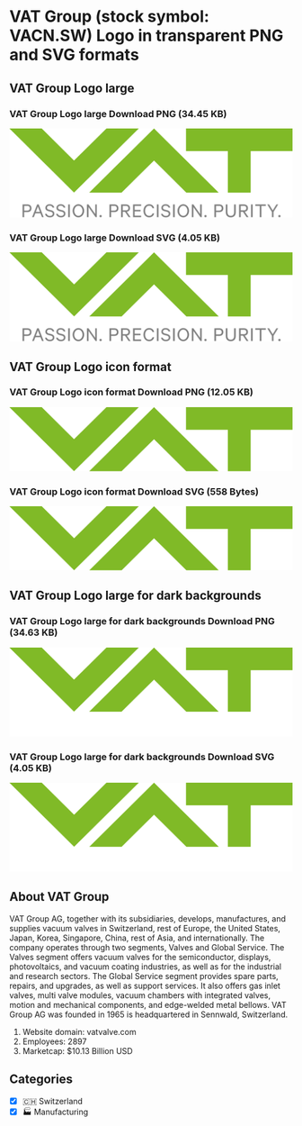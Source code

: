 # VAT Group (stock symbol: VACN.SW) Logo in transparent PNG and SVG formats

## VAT Group Logo large

### VAT Group Logo large Download PNG (34.45 KB)

![VAT Group Logo large Download PNG (34.45 KB)](/img/orig/VACN.SW_BIG-3d7557e5.png)

### VAT Group Logo large Download SVG (4.05 KB)

![VAT Group Logo large Download SVG (4.05 KB)](/img/orig/VACN.SW_BIG-2d071996.svg)

## VAT Group Logo icon format

### VAT Group Logo icon format Download PNG (12.05 KB)

![VAT Group Logo icon format Download PNG (12.05 KB)](/img/orig/VACN.SW-7a677d9b.png)

### VAT Group Logo icon format Download SVG (558 Bytes)

![VAT Group Logo icon format Download SVG (558 Bytes)](/img/orig/VACN.SW-c12ef45c.svg)

## VAT Group Logo large for dark backgrounds

### VAT Group Logo large for dark backgrounds Download PNG (34.63 KB)

![VAT Group Logo large for dark backgrounds Download PNG (34.63 KB)](/img/orig/VACN.SW_BIG.D-8f501128.png)

### VAT Group Logo large for dark backgrounds Download SVG (4.05 KB)

![VAT Group Logo large for dark backgrounds Download SVG (4.05 KB)](/img/orig/VACN.SW_BIG.D-23fa77a7.svg)

## About VAT Group

VAT Group AG, together with its subsidiaries, develops, manufactures, and supplies vacuum valves in Switzerland, rest of Europe, the United States, Japan, Korea, Singapore, China, rest of Asia, and internationally. The company operates through two segments, Valves and Global Service. The Valves segment offers vacuum valves for the semiconductor, displays, photovoltaics, and vacuum coating industries, as well as for the industrial and research sectors. The Global Service segment provides spare parts, repairs, and upgrades, as well as support services. It also offers gas inlet valves, multi valve modules, vacuum chambers with integrated valves, motion and mechanical components, and edge-welded metal bellows. VAT Group AG was founded in 1965 is headquartered in Sennwald, Switzerland.

1. Website domain: vatvalve.com
2. Employees: 2897
3. Marketcap: $10.13 Billion USD


## Categories
- [x] 🇨🇭 Switzerland
- [x] 🏭 Manufacturing
